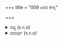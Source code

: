 +++
title = "009 ಅರಸ ಕೇಳೈ"

+++

<details><summary>ಗದ್ಯ (ಕ.ಗ.ಪ) </summary>

9. ಧೃತರಾಷ್ಟ್ರನೇ ಕೇಳು ಬಳಿಕ ಅರ್ಜುನನನ್ನು ಕೆರಳಿಸಿದರೋ ಕಾಲಭೈರವನೊಂದಿಗೆ ಸರಸವಾಡಿದರೋ, ಪ್ರಚಂಡನಾದ ಪ್ರಳಯಕಾಲದ ಭೈರವನನ್ನು ಸೋಲಿಸಿದರೋ, ಸರ್ವನಾಶಕಾಲದ ಯಮನನ್ನು ಮೂದಲಿಸಿ ಕರೆದರೋ ಎಂಬಂತಿದ್ದ ಅರ್ಜುನನ ಹೊಡೆತವನ್ನು ಅಭಿವರ್ಣಿಸುವ ನಿರ್ಣಯವನ್ನು ನಾವು ಇನ್ನು ತಿಳಿಯೆವು.
</details>

<details><summary>ಪದಾರ್ಥ (ಕ.ಗ.ಪ) </summary>

ಲಯಕೃತಾಂತ-ಪ್ರಳಯಕಾಲದ ಯಮ.
</details>
